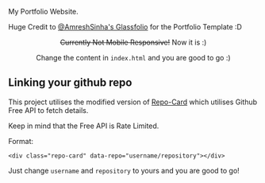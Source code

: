 My Portfolio Website. 

Huge Credit to <a href="https://github.com/AmreshSinha/glassfolio/">@AmreshSinha's Glassfolio</a> for the Portfolio Template :D



<p align="center"><strike>Currently Not Mobile Responsive!</strike> Now it is :)</p>

<p align="center">Change the content in <code>index.html</code> and you are good to go :)</p>


## Linking your github repo
This project utilises the modified version of <a href="https://github.com/Tarptaeya/repo-card">Repo-Card</a> which utilises Github Free API to fetch details.

Keep in mind that the Free API is Rate Limited.

Format:

```
<div class="repo-card" data-repo="username/repository"></div>
```

Just change ```username``` and ```repository``` to yours and you are good to go!
